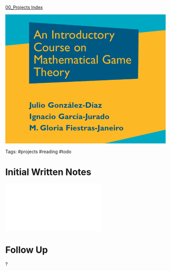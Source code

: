 
[00_Projects Index](00_Projects%20Index.md)

![](../attachments/Pasted%20image%2020210428012338.png)

Tags: #projects #reading #todo

# Initial Written Notes

![](../attachments/Apr%2028%2000h22.pdf)

# Follow Up

?